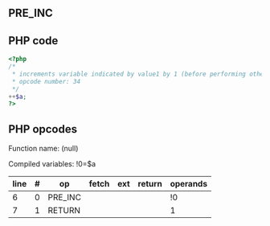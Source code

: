 PRE\_INC
--------

PHP code
--------

``` php
<?php
/*
 * increments variable indicated by value1 by 1 (before performing other operations) and stores in result
 * opcode number: 34
 */
++$a;
?>
```

PHP opcodes
-----------

Function name: (null)

Compiled variables: !0=$a

| line | \#  | op       | fetch | ext | return | operands |
|------|-----|----------|-------|-----|--------|----------|
| 6    | 0   | PRE\_INC |       |     |        | !0       |
| 7    | 1   | RETURN   |       |     |        | 1        |
